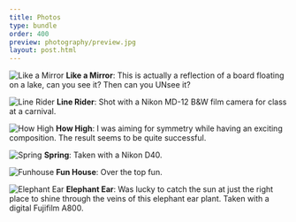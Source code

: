 ```yaml
---
title: Photos
type: bundle
order: 400
preview: photography/preview.jpg
layout: post.html
---
```


![Like a Mirror](../../assets/media/photography/likeamirror.jpg)
**Like a Mirror**: This is actually a reflection of a board floating on a lake, can you see it? Then can you UNsee it?

![Line Rider](../../assets/media/photography/coaster.jpg)
**Line Rider**: Shot with a Nikon MD-12 B&W film camera for class at a carnival.

![How High](../../assets/media/photography/howhigh.jpg)
**How High**: I was aiming for symmetry while having an exciting composition. The result seems to be quite successful.

![Spring](../../assets/media/photography/spring.jpg)
**Spring**: Taken with a Nikon D40.

![Funhouse](../../assets/media/photography/funhouse.jpg)
**Fun House**: Over the top fun.

![Elephant Ear](../../assets/media/photography/ear.jpg)
**Elephant Ear**: Was lucky to catch the sun at just the right place to shine through the veins of this elephant ear plant. Taken with a digital Fujifilm A800.
